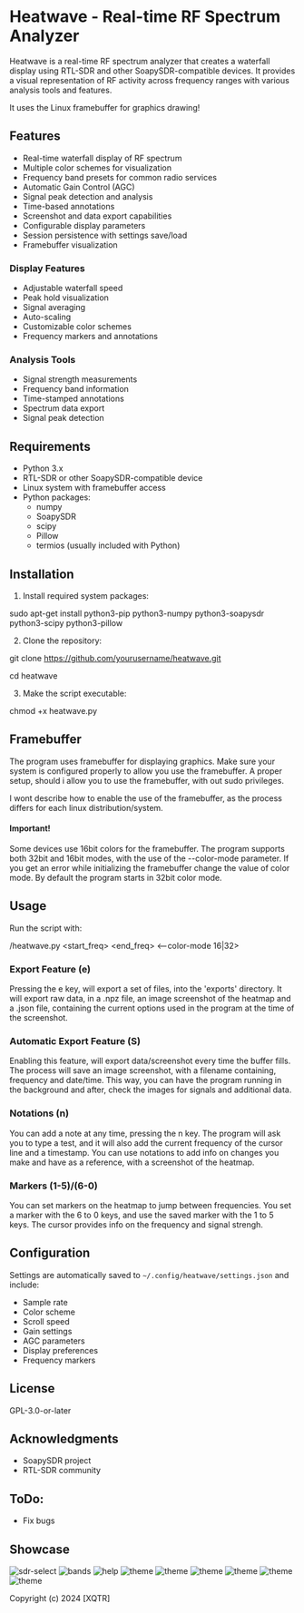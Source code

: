 # Heatwave - Real-time RF Spectrum Analyzer

Heatwave is a real-time RF spectrum analyzer that creates a waterfall display using RTL-SDR and other SoapySDR-compatible devices. It provides a visual representation of RF activity across frequency ranges with various analysis tools and features.

It uses the Linux framebuffer for graphics drawing!

## Features

- Real-time waterfall display of RF spectrum
- Multiple color schemes for visualization
- Frequency band presets for common radio services
- Automatic Gain Control (AGC)
- Signal peak detection and analysis
- Time-based annotations
- Screenshot and data export capabilities
- Configurable display parameters
- Session persistence with settings save/load
- Framebuffer visualization

### Display Features
- Adjustable waterfall speed
- Peak hold visualization
- Signal averaging
- Auto-scaling
- Customizable color schemes
- Frequency markers and annotations

### Analysis Tools
- Signal strength measurements
- Frequency band information
- Time-stamped annotations
- Spectrum data export
- Signal peak detection

## Requirements

- Python 3.x
- RTL-SDR or other SoapySDR-compatible device
- Linux system with framebuffer access
- Python packages:
  - numpy
  - SoapySDR
  - scipy
  - Pillow
  - termios (usually included with Python)

## Installation

1. Install required system packages:

sudo apt-get install python3-pip python3-numpy python3-soapysdr python3-scipy python3-pillow


2. Clone the repository:

git clone https://github.com/yourusername/heatwave.git

cd heatwave


3. Make the script executable:

chmod +x heatwave.py


## Framebuffer

The program uses framebuffer for displaying graphics. Make sure your system is configured properly to allow you use the framebuffer. A proper setup, should i allow you to use the framebuffer, with out sudo privileges.

I wont describe how to enable the use of the framebuffer, as the process differs for each linux distribution/system.

#### Important!

Some devices use 16bit colors for the framebuffer. The program supports both 32bit and 16bit modes, with the use of the --color-mode parameter. If you get an error while initializing the framebuffer change the value of color mode. By default the program starts in 32bit color mode.

## Usage

Run the script with:

/heatwave.py <start_freq> <end_freq> <--color-mode 16|32>

### Export Feature (e)

Pressing the e key, will export a set of files, into the 'exports' directory. It will export raw data, in a .npz file, an image screenshot of the heatmap and a .json file, containing the current options used in the program at the time of the screenshot.

### Automatic Export Feature (S)

Enabling this feature, will export data/screenshot every time the buffer fills. The process will save an image screenshot, with a filename containing, frequency and date/time. This way, you can have the program running in the background and after, check the images for signals and additional data.

### Notations (n)

You can add a note at any time, pressing the n key. The program will ask you to type a test, and it will also add the current frequency of the cursor line and a timestamp. You can use notations to add info on changes you make and have as a reference, with a screenshot of the heatmap.

### Markers (1-5)/(6-0)

You can set markers on the heatmap to jump between frequencies. You set a marker with the 6 to 0 keys, and use the saved marker with the 1 to 5 keys. The cursor provides info on the frequency and signal strengh.

## Configuration

Settings are automatically saved to `~/.config/heatwave/settings.json` and include:
- Sample rate
- Color scheme
- Scroll speed
- Gain settings
- AGC parameters
- Display preferences
- Frequency markers

## License

GPL-3.0-or-later

## Acknowledgments

- SoapySDR project
- RTL-SDR community

## ToDo:
* Fix bugs

## Showcase
![sdr-select](https://cp737.net/files/heatwave/select.png)
![bands](https://cp737.net/files/heatwave/bands.png)
![help](https://cp737.net/files/heatwave/help.png)
![theme](https://cp737.net/files/heatwave/theme1.png)
![theme](https://cp737.net/files/heatwave/theme2.png)
![theme](https://cp737.net/files/heatwave/theme3.png)
![theme](https://cp737.net/files/heatwave/theme4.png)
![theme](https://cp737.net/files/heatwave/theme5.png)
![theme](https://cp737.net/files/heatwave/theme6.png)

Copyright (c) 2024 [XQTR]
